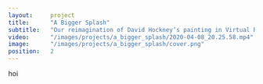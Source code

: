 ```yaml
---
layout:     project
title:      "A Bigger Splash"
subtitle:   "Our reimagination of David Hockney’s painting in Virtual Reality."
video:      "/images/projects/a_bigger_splash/2020-04-08_20.25.58.mp4"
image:      "/images/projects/a_bigger_splash/cover.png"
position:   2
---
```


hoi